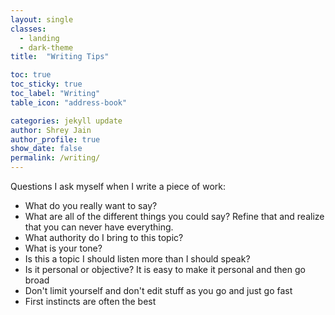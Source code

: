 ```yaml
---
layout: single
classes:
  - landing
  - dark-theme
title:  "Writing Tips"

toc: true
toc_sticky: true
toc_label: "Writing"
table_icon: "address-book"

categories: jekyll update
author: Shrey Jain
author_profile: true
show_date: false
permalink: /writing/
---
```


Questions I ask myself when I write a piece of work:

* What do you really want to say?
* What are all of the different things you could say? Refine that and realize that you can never have everything.
* What authority do I bring to this topic?
* What is your tone?
* Is this a topic I should listen more than I should speak?
* Is it personal or objective? It is easy to make it personal and then go broad
* Don't limit yourself and don't edit stuff as you go and just go fast
* First instincts are often the best
